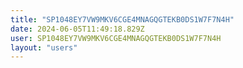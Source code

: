```yaml
---
title: "SP1048EY7VW9MKV6CGE4MNAGQGTEKB0DS1W7F7N4H"
date: 2024-06-05T11:49:18.829Z
user: SP1048EY7VW9MKV6CGE4MNAGQGTEKB0DS1W7F7N4H
layout: "users"
---
```

    